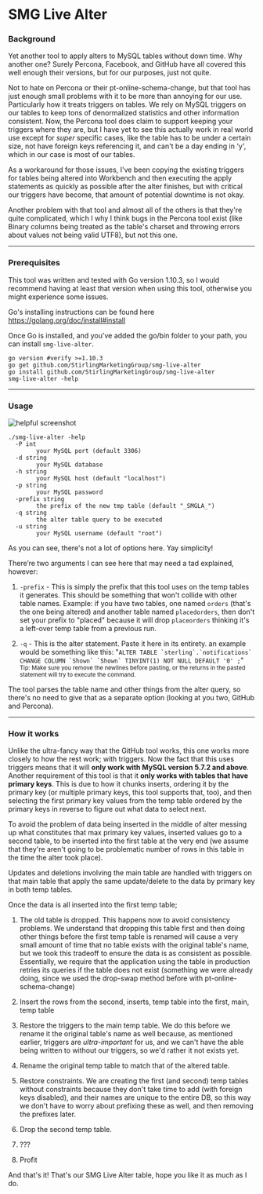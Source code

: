 # SMG Live Alter

### Background

Yet another tool to apply alters to MySQL tables without down time. Why another one? Surely Percona, Facebook, and GitHub have all covered this well enough their versions, but for our purposes, just not quite.

Not to hate on Percona or their pt-online-schema-change, but that tool has just enough small problems with it to be more than annoying for our use. Particularly how it treats triggers on tables. We rely on MySQL triggers on our tables to keep tons of denormalized statistics and other information consistent. Now, the Percona tool does claim to support keeping your triggers where they are, but I have yet to see this actually work in real world use except for *super* specific cases, like the table has to be under a certain size, not have foreign keys referencing it, and can't be a day ending in 'y', which in our case is most of our tables.

As a workaround for those issues, I've been copying the existing triggers for tables being altered into Workbench and then executing the apply statements as quickly as possible after the alter finishes, but with critical our triggers have become, that amount of potential downtime is not okay.

Another problem with that tool and almost all of the others is that they're quite complicated, which I why I think bugs in the Percona tool exist (like Binary columns being treated as the table's charset and throwing errors about values not being valid UTF8), but not this one.

---
### Prerequisites

This tool was written and tested with Go version 1.10.3, so I would recommend having at least that version when using this tool, otherwise you might experience some issues.

Go's installing instructions can be found here https://golang.org/doc/install#install

Once Go is installed, and you've added the go/bin folder to your path, you can install `smg-live-alter`.

```
go version #verify >=1.10.3
go get github.com/StirlingMarketingGroup/smg-live-alter
go install github.com/StirlingMarketingGroup/smg-live-alter
smg-live-alter -help
```

---

### Usage

![helpful screenshot](https://d159l1kvshziji.cloudfront.net/i/Fg-/A.jpg)

```
./smg-live-alter -help
  -P int
        your MySQL port (default 3306)
  -d string
        your MySQL database
  -h string
        your MySQL host (default "localhost")
  -p string
        your MySQL password
  -prefix string
        the prefix of the new tmp table (default "_SMGLA_")
  -q string
        the alter table query to be executed
  -u string
        your MySQL username (default "root")
```

As you can see, there's not a lot of options here. Yay simplicity!

There’re two arguments I can see here that may need a tad explained, however:

1. `-prefix` - This is simply the prefix that this tool uses on the temp tables it generates. This should be something that won't collide with other table names. Example: if you have two tables, one named `orders` (that's the one being altered) and another table named `placedorders`, then don't set your prefix to "placed" because it will drop `placeorders` thinking it's a left-over temp table from a previous run.

2. `-q` - This is the alter statement. Paste it here in its entirety. an example would be something like this: "``ALTER TABLE `sterling`.`notifications` CHANGE COLUMN `Shown` `Shown` TINYINT(1) NOT NULL DEFAULT '0' ;``"
<sub>Tip: Make sure you remove the newlines before pasting, or the returns in the pasted statement will try to execute the command.</sub>

The tool parses the table name and other things from the alter query, so there's no need to give that as a separate option (looking at you two, GitHub and Percona).

---

### How it works

Unlike the ultra-fancy way that the GitHub tool works, this one works more closely to how the rest work; with triggers. Now the fact that this uses triggers means that it will **only work with MySQL version 5.7.2 and above**. Another requirement of this tool is that it **only works with tables that have primary keys**. This is due to how it chunks inserts, ordering it by the primary key (or multiple primary keys, this tool supports that, too), and then selecting the first primary key values from the temp table ordered by the primary keys in reverse to figure out what data to select next.

To avoid the problem of data being inserted in the middle of alter messing up what constitutes that max primary key values, inserted values go to a second table, to be inserted into the first table at the very end (we assume that they're aren't going to be problematic number of rows in this table in the time the alter took place).

Updates and deletions involving the main table are handled with triggers on that main table that apply the same update/delete to the data by primary key in both temp tables.

Once the data is all inserted into the first temp table;

1. The old table is dropped. This happens now to avoid consistency problems. We understand that dropping this table first and then doing other things before the first temp table is renamed will cause a very small amount of time that no table exists with the original table's name, but we took this tradeoff to ensure the data is as consistent as possible. Essentially, we require that the application using the table in production retries its queries if the table does not exist (something we were already doing, since we used the drop-swap method before with pt-online-schema-change)

2. Insert the rows from the second, inserts, temp table into the first, main, temp table

3. Restore the triggers to the main temp table. We do this before we rename it the original table's name as well because, as mentioned earlier, triggers are *ultra-important* for us, and we can't have the able being written to without our triggers, so we'd rather it not exists yet.

4. Rename the original temp table to match that of the altered table.

5. Restore constraints. We are creating the first (and second) temp tables without constraints because they don't take time to add (with foreign keys disabled), and their names are unique to the entire DB, so this way we don't have to worry about prefixing these as well, and then removing the prefixes later.

6. Drop the second temp table.

7. ???

8. Profit

And that's it! That's our SMG Live Alter table, hope you like it as much as I do.
